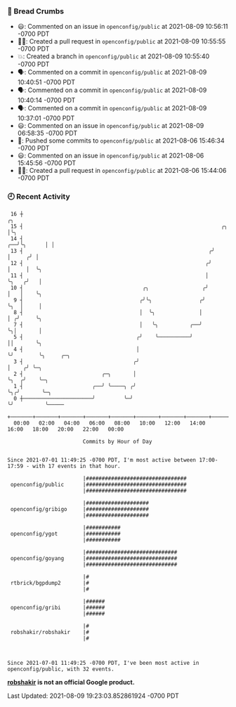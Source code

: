 ### 🍞 Bread Crumbs

 * 😃: Commented on an issue in `openconfig/public` at 2021-08-09 10:56:11 -0700 PDT
 * ✍🏼: Created a pull request in `openconfig/public` at 2021-08-09 10:55:55 -0700 PDT
 * 💥: Created a branch in `openconfig/public` at 2021-08-09 10:55:40 -0700 PDT
 * 🗣: Commented on a commit in `openconfig/public` at 2021-08-09 10:40:51 -0700 PDT
 * 🗣: Commented on a commit in `openconfig/public` at 2021-08-09 10:40:14 -0700 PDT
 * 🗣: Commented on a commit in `openconfig/public` at 2021-08-09 10:37:01 -0700 PDT
 * 😃: Commented on an issue in `openconfig/public` at 2021-08-09 06:58:35 -0700 PDT
 * 🚢: Pushed some commits to `openconfig/public` at 2021-08-06 15:46:34 -0700 PDT
 * 😃: Commented on an issue in `openconfig/public` at 2021-08-06 15:45:56 -0700 PDT
 * ✍🏼: Created a pull request in `openconfig/public` at 2021-08-06 15:44:06 -0700 PDT

### 🕘 Recent Activity
```
 16 ┼                                                                        ╭╮
 15 ┤                                                               ╭╮       │╰╮
 14 ┤                                                            ╭──╯╰╮      │ │
 13 ┤                                                           ╭╯    │     ╭╯ │
 12 ┤                                                          ╭╯     │     │  ╰╮
 11 ┤                                                          │      ╰╮   ╭╯   │
 10 ┤                                      ╭╮                 ╭╯       │   │    ╰╮
  9 ┤                                     ╭╯╰╮               ╭╯        ╰╮  │     │
  8 ┤                                     │  ╰╮              │          │ ╭╯     ╰╮
  7 ┤                                     │   ╰╮          ╭──╯          ╰╮│       │
  5 ┤                                    ╭╯    ╰──────────╯              ││       ╰╮
  4 ┤                                    │                               ╰╯        ╰╮     ╭─╮
  3 ┤                                   ╭╯                                          │    ╭╯ ╰─╮
  2 ┤                         ╭─╮       │                                           ╰╮  ╭╯    ╰─╮
  1 ┤                      ╭──╯ ╰────╮ ╭╯                                            ╰╮╭╯       ╰─╮
  0 ┼──────────────────────╯         ╰─╯                                              ╰╯          ╰─────
    +───────+───────+───────+───────+───────+───────+───────+───────+───────+───────+───────+───────+────
  00:00   02:00   04:00   06:00   08:00   10:00   12:00   14:00   16:00   18:00   20:00   22:00   00:00   

						Commits by Hour of Day


Since 2021-07-01 11:49:25 -0700 PDT, I'm most active between 17:00-17:59 - with 17 events in that hour.

```



```
                        |################################
 openconfig/public      |################################
                        |################################

                        |####################
 openconfig/gribigo     |####################
                        |####################

                        |###########
 openconfig/ygot        |###########
                        |###########

                        |#############################
 openconfig/goyang      |#############################
                        |#############################

                        |#
 rtbrick/bgpdump2       |#
                        |#

                        |######
 openconfig/gribi       |######
                        |######

                        |#
 robshakir/robshakir    |#
                        |#



Since 2021-07-01 11:49:25 -0700 PDT, I've been most active in openconfig/public, with 32 events.

```
**[robshakir](mailto:robjs@google.com) is not an official Google product.**  


Last Updated: 2021-08-09 19:23:03.852861924 -0700 PDT
